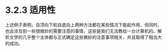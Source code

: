 # 3.2.3 适用性

上述例子表明，自顶向下和自底向上两种方法都在某些情况下能起作用，但同时，也会涉及到一些很微妙的需要注意的事情，这些是我们无法教给一台计算机的。解析文学的几乎整个主体都与正式确定这些微妙的注意事项相关，并且取得了相当大的成功。